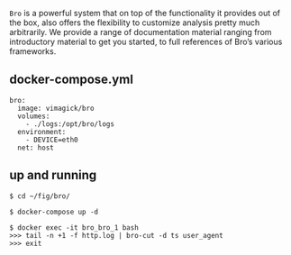 `Bro` is a powerful system that on top of the functionality it provides out of
the box, also offers the flexibility to customize analysis pretty much
arbitrarily. We provide a range of documentation material ranging from
introductory material to get you started, to full references of Bro’s various
frameworks.

## docker-compose.yml

```
bro:
  image: vimagick/bro
  volumes:
    - ./logs:/opt/bro/logs
  environment:
    - DEVICE=eth0
  net: host
```

## up and running

```
$ cd ~/fig/bro/

$ docker-compose up -d

$ docker exec -it bro_bro_1 bash
>>> tail -n +1 -f http.log | bro-cut -d ts user_agent
>>> exit
```
